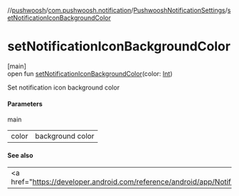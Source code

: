 //[pushwoosh](../../../index.md)/[com.pushwoosh.notification](../index.md)/[PushwooshNotificationSettings](index.md)/[setNotificationIconBackgroundColor](set-notification-icon-background-color.md)

# setNotificationIconBackgroundColor

[main]\
open fun [setNotificationIconBackgroundColor](set-notification-icon-background-color.md)(color: [Int](https://kotlinlang.org/api/latest/jvm/stdlib/kotlin-stdlib/kotlin/-int/index.html))

Set notification icon background color

#### Parameters

main

| | |
|---|---|
| color | background color |

#### See also

| |
|---|
| &lt;a href=&quot;https://developer.android.com/reference/android/app/Notification.Builder.html#setSmallIcon(int)&quot;&gt;Notification.Builder.setSmallIcon&lt;/a&gt; |
